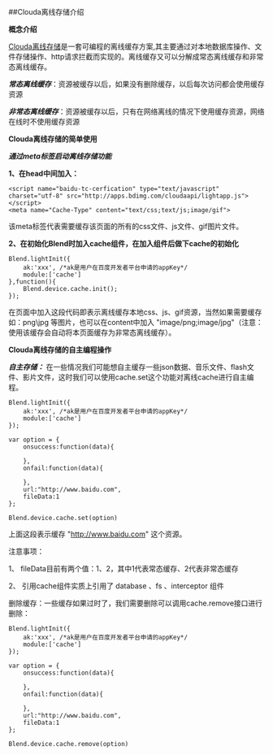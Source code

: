 ##Clouda离线存储介绍

**概念介绍**

[Clouda离线存储](http://example.com/)是一套可编程的离线缓存方案,其主要通过对本地数据库操作、文件存储操作、http请求拦截而实现的。离线缓存又可以分解成常态离线缓存和非常态离线缓存。

***常态离线缓存***：资源被缓存以后，如果没有删除缓存，以后每次访问都会使用缓存资源

***非常态离线缓存***：资源被缓存以后，只有在网络离线的情况下使用缓存资源，网络在线时不使用缓存资源

**Clouda离线存储的简单使用**

***通过meta标签启动离线存储功能***
	
****1、在head中间加入：****

	<script name="baidu-tc-cerfication" type="text/javascript" charset="utf-8" src="http://apps.bdimg.com/cloudaapi/lightapp.js"></script>
	<meta name="Cache-Type" content="text/css;text/js;image/gif"> 

该meta标签代表需要缓存该页面的所有的css文件、js文件、gif图片文件。

****2、在初始化Blend时加入cache组件，在加入组件后做下cache的初始化****

	Blend.lightInit({
		ak:'xxx', /*ak是用户在百度开发者平台申请的appKey*/
		module:['cache']
	},function(){
		Blend.device.cache.init();
	});

在页面中加入这段代码即表示离线缓存本地css、js、gif资源，当然如果需要缓存如：png\jpg 等图片，也可以在content中加入 "image/png;image/jpg"（注意：使用该缓存会自动将本页面缓存为非常态离线缓存）。

**Clouda离线存储的自主编程操作**

***自主存储：*** 在一些情况我们可能想自主缓存一些json数据、音乐文件、flash文件、影片文件，这时我们可以使用cache.set这个功能对离线cache进行自主编程。
	
	Blend.lightInit({
		ak:'xxx', /*ak是用户在百度开发者平台申请的appKey*/
		module:['cache']
	});

	var option = {
		onsuccess:function(data){

		},
		onfail:function(data){

		},
		url:"http://www.baidu.com",
		fileData:1 
	};

	Blend.device.cache.set(option)

上面这段表示缓存 "http://www.baidu.com" 这个资源。

注意事项：

1、 fileData目前有两个值：1、2，其中1代表常态缓存、2代表非常态缓存

2、 引用cache组件实质上引用了 database 、fs 、interceptor 组件


删除缓存：一些缓存如果过时了，我们需要删除可以调用cache.remove接口进行删除：

	Blend.lightInit({
		ak:'xxx', /*ak是用户在百度开发者平台申请的appKey*/
		module:['cache']
	});

	var option = {
		onsuccess:function(data){

		},
		onfail:function(data){

		},
		url:"http://www.baidu.com",
		fileData:1 
	};

	Blend.device.cache.remove(option)


 